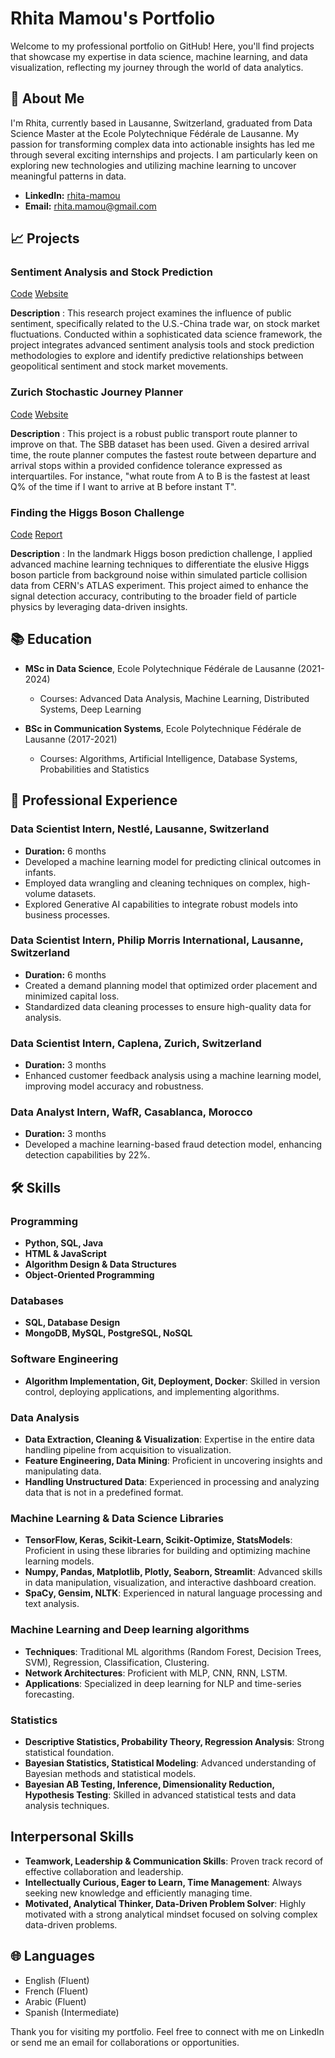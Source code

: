 # Rhita Mamou's Portfolio

Welcome to my professional portfolio on GitHub! Here, you'll find projects that showcase my expertise in data science, machine learning, and data visualization, reflecting my journey through the world of data analytics.



## 🙋 About Me

I'm Rhita, currently based in Lausanne, Switzerland, graduated from Data Science Master at the Ecole Polytechnique Fédérale de Lausanne.
My passion for transforming complex data into actionable insights has led me through several exciting internships and projects. I am particularly keen on exploring new technologies and utilizing machine learning to uncover meaningful patterns in data.

- **LinkedIn:** [rhita-mamou](https://linkedin.com/in/rhita-mamou)
- **Email:** [rhita.mamou@gmail.com](mailto:rhita.mamou@gmail.com)


## 📈 Projects

### Sentiment Analysis and Stock Prediction

[Code](https://github.com/rhitamam/ada-2021-project-adaptiveness) [Website](https://rhitamam.github.io)

**Description** : This research project examines the influence of public sentiment, specifically related to the U.S.-China trade war, on stock market fluctuations. Conducted within a sophisticated data science framework, the project integrates advanced sentiment analysis tools and stock prediction methodologies to explore and identify predictive relationships between geopolitical sentiment and stock market movements. 

### Zurich Stochastic Journey Planner
[Code](https://github.com/rhitamam/stochastic-journey-planner) [Website](https://michaelroust-stochastic-journey-p-routingstreamlit-site-yvvsws.streamlit.app)

**Description** : This project is a robust public transport route planner to improve on that. The SBB dataset has been used.
Given a desired arrival time, the route planner computes the fastest route between departure and arrival stops within a provided confidence tolerance expressed as interquartiles. For instance, "what route from A to B is the fastest at least Q% of the time if I want to arrive at B before instant T".

### Finding the Higgs Boson Challenge
[Code](https://github.com/rhitamam/ml-project-1-krz) [Report](https://github.com/rhitamam/ml-project-1-krz/blob/master/project1_description.pdf)

**Description** : In the landmark Higgs boson prediction challenge, I applied advanced machine learning techniques to differentiate the elusive Higgs boson particle from background noise within simulated particle collision data from CERN's ATLAS experiment. This project aimed to enhance the signal detection accuracy, contributing to the broader field of particle physics by leveraging data-driven insights.





## 📚 Education

- **MSc in Data Science**, Ecole Polytechnique Fédérale de Lausanne (2021-2024)
  - Courses: Advanced Data Analysis, Machine Learning, Distributed Systems, Deep Learning

- **BSc in Communication Systems**, Ecole Polytechnique Fédérale de Lausanne (2017-2021)
  - Courses: Algorithms, Artificial Intelligence, Database Systems, Probabilities and Statistics

## 💼 Professional Experience

### Data Scientist Intern, Nestlé, Lausanne, Switzerland
- **Duration:** 6 months
- Developed a machine learning model for predicting clinical outcomes in infants.
- Employed data wrangling and cleaning techniques on complex, high-volume datasets.
- Explored Generative AI capabilities to integrate robust models into business processes.

### Data Scientist Intern, Philip Morris International, Lausanne, Switzerland
- **Duration:** 6 months
- Created a demand planning model that optimized order placement and minimized capital loss.
- Standardized data cleaning processes to ensure high-quality data for analysis.

### Data Scientist Intern, Caplena, Zurich, Switzerland
- **Duration:** 3 months
- Enhanced customer feedback analysis using a machine learning model, improving model accuracy and robustness.

### Data Analyst Intern, WafR, Casablanca, Morocco
- **Duration:** 3 months
- Developed a machine learning-based fraud detection model, enhancing detection capabilities by 22%.

## 🛠 Skills


### Programming
- **Python, SQL, Java**
- **HTML & JavaScript**
- **Algorithm Design & Data Structures**
- **Object-Oriented Programming**

### Databases
- **SQL, Database Design**
- **MongoDB, MySQL, PostgreSQL, NoSQL**

### Software Engineering
- **Algorithm Implementation, Git, Deployment, Docker**: Skilled in version control, deploying applications, and implementing algorithms.

### Data Analysis
- **Data Extraction, Cleaning & Visualization**: Expertise in the entire data handling pipeline from acquisition to visualization.
- **Feature Engineering, Data Mining**: Proficient in uncovering insights and manipulating data.
- **Handling Unstructured Data**: Experienced in processing and analyzing data that is not in a predefined format.

### Machine Learning & Data Science Libraries
- **TensorFlow, Keras, Scikit-Learn, Scikit-Optimize, StatsModels**: Proficient in using these libraries for building and optimizing machine learning models.
- **Numpy, Pandas, Matplotlib, Plotly, Seaborn, Streamlit**: Advanced skills in data manipulation, visualization, and interactive dashboard creation.
- **SpaCy, Gensim, NLTK**: Experienced in natural language processing and text analysis.

### Machine Learning and Deep learning algorithms
- **Techniques**: Traditional ML algorithms (Random Forest, Decision Trees, SVM), Regression, Classification, Clustering.
- **Network Architectures**: Proficient with MLP, CNN, RNN, LSTM.
- **Applications**: Specialized in deep learning for NLP and time-series forecasting.

### Statistics
- **Descriptive Statistics, Probability Theory, Regression Analysis**: Strong statistical foundation.
- **Bayesian Statistics, Statistical Modeling**: Advanced understanding of Bayesian methods and statistical models.
- **Bayesian AB Testing, Inference, Dimensionality Reduction, Hypothesis Testing**: Skilled in advanced statistical tests and data analysis techniques.

## Interpersonal Skills
- **Teamwork, Leadership & Communication Skills**: Proven track record of effective collaboration and leadership.
- **Intellectually Curious, Eager to Learn, Time Management**: Always seeking new knowledge and efficiently managing time.
- **Motivated, Analytical Thinker, Data-Driven Problem Solver**: Highly motivated with a strong analytical mindset focused on solving complex data-driven problems.


## 🌐 Languages

- English (Fluent)
- French (Fluent)
- Arabic (Fluent)
- Spanish (Intermediate)




Thank you for visiting my portfolio. Feel free to connect with me on LinkedIn or send me an email for collaborations or opportunities.

